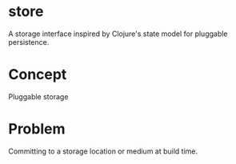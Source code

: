 # store

A storage interface inspired by Clojure's state model for pluggable persistence.

# Concept

Pluggable storage

# Problem

Committing to a storage location or medium at build time.
